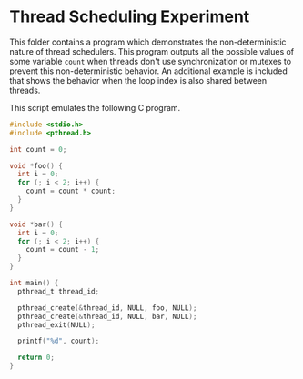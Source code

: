 # Thread Scheduling Experiment

This folder contains a program which demonstrates the non-deterministic nature
of thread schedulers. This program outputs all the possible values of some 
variable `count` when threads don't use synchronization or mutexes to prevent
this non-deterministic behavior. An additional example is included that shows 
the behavior when the loop index is also shared between threads.

This script emulates the following C program.
```c
#include <stdio.h> 
#include <pthread.h> 

int count = 0;

void *foo() {
  int i = 0;
  for (; i < 2; i++) {
    count = count * count;
  }
}

void *bar() {
  int i = 0;
  for (; i < 2; i++) {
    count = count - 1;
  }
}

int main() {
  pthread_t thread_id;

  pthread_create(&thread_id, NULL, foo, NULL);
  pthread_create(&thread_id, NULL, bar, NULL);
  pthread_exit(NULL);

  printf("%d", count);

  return 0;
}
```
